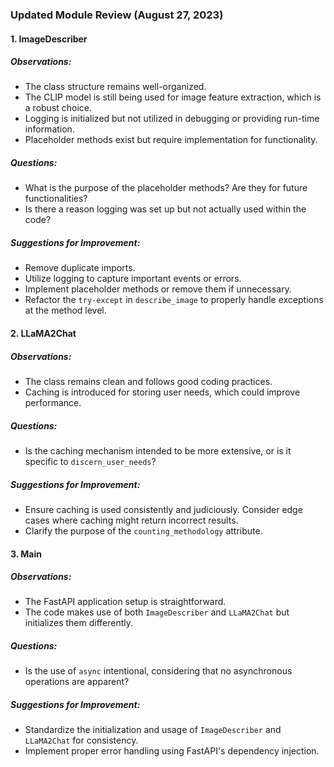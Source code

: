 ### Updated Module Review (August 27, 2023)

#### 1. ImageDescriber

##### Observations:

* The class structure remains well-organized.
* The CLIP model is still being used for image feature extraction, which is a robust choice.
* Logging is initialized but not utilized in debugging or providing run-time information.
* Placeholder methods exist but require implementation for functionality.

##### Questions:

* What is the purpose of the placeholder methods? Are they for future functionalities?
* Is there a reason logging was set up but not actually used within the code?

##### Suggestions for Improvement:

* Remove duplicate imports.
* Utilize logging to capture important events or errors.
* Implement placeholder methods or remove them if unnecessary.
* Refactor the `try-except` in `describe_image` to properly handle exceptions at the method level.

#### 2. LLaMA2Chat

##### Observations:

* The class remains clean and follows good coding practices.
* Caching is introduced for storing user needs, which could improve performance.

##### Questions:

* Is the caching mechanism intended to be more extensive, or is it specific to `discern_user_needs`?

##### Suggestions for Improvement:

* Ensure caching is used consistently and judiciously. Consider edge cases where caching might return incorrect results.
* Clarify the purpose of the `counting_methodology` attribute.

#### 3. Main

##### Observations:

* The FastAPI application setup is straightforward.
* The code makes use of both `ImageDescriber` and `LLaMA2Chat` but initializes them differently.

##### Questions:

* Is the use of `async` intentional, considering that no asynchronous operations are apparent?

##### Suggestions for Improvement:

* Standardize the initialization and usage of `ImageDescriber` and `LLaMA2Chat` for consistency.
* Implement proper error handling using FastAPI's dependency injection.
